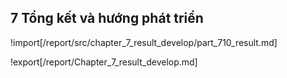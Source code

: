 ## **7 Tổng kết và hướng phát triển**

<div style="page-break-after: always;"></div>

!import[/report/src/chapter_7_result_develop/part_710_result.md]

!export[/report/Chapter_7_result_develop.md]
